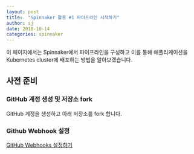 ```yaml
---
layout: post
title:  "Spinnaker 활용 #1 파이프라인 시작하기"
author: sj
date: 2018-10-14
categories: spinnaker
---
```


이 페이지에서는 Spinnaker에서 파이프라인을 구성하고 이를 통해 애플리케이션을 Kubernetes cluster에
배포하는 방법을 알아보겠습니다.

## 사전 준비

### GitHub 계정 생성 및 저장소 fork

GitHub 계정을 생성하고 아래 저장소를 fork 합니다.

### Github Webhook 설정

[GitHub Webhooks 설정하기](/spinnaker/2018/08/15/configuration-spinnaker-4.html)
